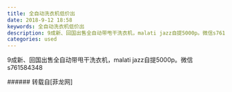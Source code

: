 ```yaml
---
title: 全自动洗衣机低价出
date: 2018-9-12 18:58
keywords: 全自动洗衣机低价出
description: 9成新、回国出售全自动带甩干洗衣机，malati jazz自提5000p。微信s761584348
categories: used
---
```

<td class="t_f" id="postmessage_1780437">

9成新、回国出售全自动带甩干洗衣机，malati jazz自提5000p。微信s761584348<br/>
</td>
###### 转载自[菲龙网]